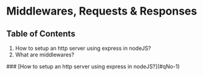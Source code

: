 <h1>Middlewares, Requests & Responses</h1>
<h2>Table of Contents</h2>
<ol>
  <li><a name="qNo-1">How to setup an http server using express in nodeJS?</a></li>
  <li>What are middlewares?</li>
</ol>
 ### [How to setup an http server using express in nodeJS?](#qNo-1)
